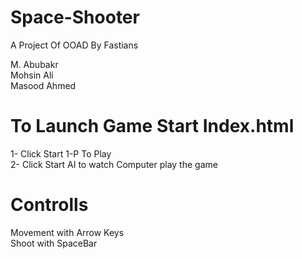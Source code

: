  # Space-Shooter

A Project Of OOAD By Fastians  

M. Abubakr  
Mohsin Ali  
Masood Ahmed  

# To Launch Game Start Index.html
1- Click Start 1-P To Play  
2- Click Start AI to watch Computer play the game  

# Controlls
 Movement with Arrow Keys  
 Shoot with SpaceBar
